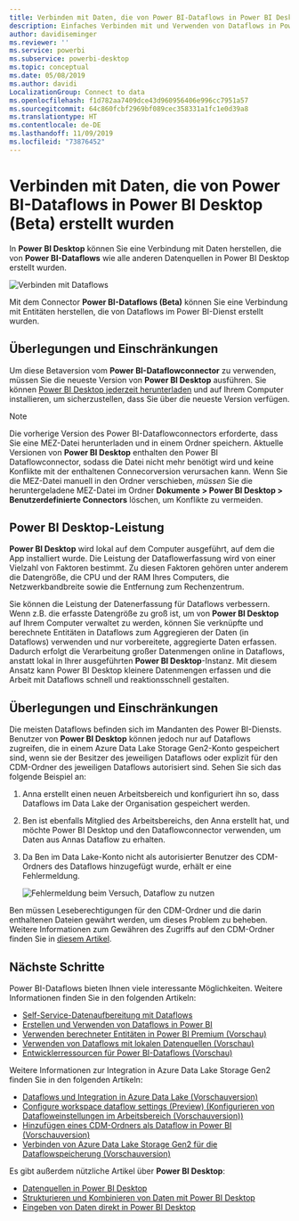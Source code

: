 ```yaml
---
title: Verbinden mit Daten, die von Power BI-Dataflows in Power BI Desktop (Beta) erstellt wurden
description: Einfaches Verbinden mit und Verwenden von Dataflows in Power BI Desktop
author: davidiseminger
ms.reviewer: ''
ms.service: powerbi
ms.subservice: powerbi-desktop
ms.topic: conceptual
ms.date: 05/08/2019
ms.author: davidi
LocalizationGroup: Connect to data
ms.openlocfilehash: f1d782aa7409dce43d960956406e996cc7951a57
ms.sourcegitcommit: 64c860fcbf2969bf089cec358331a1fc1e0d39a8
ms.translationtype: HT
ms.contentlocale: de-DE
ms.lasthandoff: 11/09/2019
ms.locfileid: "73876452"
---
```

# <a name="connect-to-data-created-by-power-bi-dataflows-in-power-bi-desktop-beta"></a>Verbinden mit Daten, die von Power BI-Dataflows in Power BI Desktop (Beta) erstellt wurden
In **Power BI Desktop** können Sie eine Verbindung mit Daten herstellen, die von **Power BI-Dataflows** wie alle anderen Datenquellen in Power BI Desktop erstellt wurden.

![Verbinden mit Dataflows](media/desktop-connect-dataflows/connect-dataflows_01.png)

Mit dem Connector **Power BI-Dataflows (Beta)** können Sie eine Verbindung mit Entitäten herstellen, die von Dataflows im Power BI-Dienst erstellt wurden. 

## <a name="considerations-and-limitations"></a>Überlegungen und Einschränkungen

Um diese Betaversion vom **Power BI-Dataflowconnector** zu verwenden, müssen Sie die neueste Version von **Power BI Desktop** ausführen. Sie können [Power BI Desktop jederzeit herunterladen](desktop-get-the-desktop.md) und auf Ihrem Computer installieren, um sicherzustellen, dass Sie über die neueste Version verfügen.  

> [!NOTE]
> Die vorherige Version des Power BI-Dataflowconnectors erforderte, dass Sie eine MEZ-Datei herunterladen und in einem Ordner speichern. Aktuelle Versionen von **Power BI Desktop** enthalten den Power BI Dataflowconnector, sodass die Datei nicht mehr benötigt wird und keine Konflikte mit der enthaltenen Connecorversion verursachen kann. Wenn Sie die MEZ-Datei manuell in den Ordner verschieben, *müssen* Sie die heruntergeladene MEZ-Datei im Ordner **Dokumente > Power BI Desktop > Benutzerdefinierte Connectors** löschen, um Konflikte zu vermeiden. 

## <a name="desktop-performance"></a>Power BI Desktop-Leistung
**Power BI Desktop** wird lokal auf dem Computer ausgeführt, auf dem die App installiert wurde. Die Leistung der Dataflowerfassung wird von einer Vielzahl von Faktoren bestimmt. Zu diesen Faktoren gehören unter anderem die Datengröße, die CPU und der RAM Ihres Computers, die Netzwerkbandbreite sowie die Entfernung zum Rechenzentrum.

Sie können die Leistung der Datenerfassung für Dataflows verbessern. Wenn z.B. die erfasste Datengröße zu groß ist, um von **Power BI Desktop** auf Ihrem Computer verwaltet zu werden, können Sie verknüpfte und berechnete Entitäten in Dataflows zum Aggregieren der Daten (in Dataflows) verwenden und nur vorbereitete, aggregierte Daten erfassen. Dadurch erfolgt die Verarbeitung großer Datenmengen online in Dataflows, anstatt lokal in Ihrer ausgeführten **Power BI Desktop**-Instanz. Mit diesem Ansatz kann Power BI Desktop kleinere Datenmengen erfassen und die Arbeit mit Dataflows schnell und reaktionsschnell gestalten.

## <a name="considerations-and-limitations"></a>Überlegungen und Einschränkungen

Die meisten Dataflows befinden sich im Mandanten des Power BI-Diensts. Benutzer von **Power BI Desktop** können jedoch nur auf Dataflows zugreifen, die in einem Azure Data Lake Storage Gen2-Konto gespeichert sind, wenn sie der Besitzer des jeweiligen Dataflows oder explizit für den CDM-Ordner des jeweiligen Dataflows autorisiert sind. Sehen Sie sich das folgende Beispiel an:

1.  Anna erstellt einen neuen Arbeitsbereich und konfiguriert ihn so, dass Dataflows im Data Lake der Organisation gespeichert werden.
2.  Ben ist ebenfalls Mitglied des Arbeitsbereichs, den Anna erstellt hat, und möchte Power BI Desktop und den Dataflowconnector verwenden, um Daten aus Annas Dataflow zu erhalten.
3.  Da Ben im Data Lake-Konto nicht als autorisierter Benutzer des CDM-Ordners des Dataflows hinzugefügt wurde, erhält er eine Fehlermeldung.

    ![Fehlermeldung beim Versuch, Dataflow zu nutzen](media/service-dataflows-configure-workspace-storage-settings/dataflow-storage-settings_08.jpg)

Ben müssen Leseberechtigungen für den CDM-Ordner und die darin enthaltenen Dateien gewährt werden, um dieses Problem zu beheben. Weitere Informationen zum Gewähren des Zugriffs auf den CDM-Ordner finden Sie in [diesem Artikel](https://go.microsoft.com/fwlink/?linkid=2029121).




## <a name="next-steps"></a>Nächste Schritte
Power BI-Dataflows bieten Ihnen viele interessante Möglichkeiten. Weitere Informationen finden Sie in den folgenden Artikeln:

* [Self-Service-Datenaufbereitung mit Dataflows](service-dataflows-overview.md)
* [Erstellen und Verwenden von Dataflows in Power BI](service-dataflows-create-use.md)
* [Verwenden berechneter Entitäten in Power BI Premium (Vorschau)](service-dataflows-computed-entities-premium.md)
* [Verwenden von Dataflows mit lokalen Datenquellen (Vorschau)](service-dataflows-on-premises-gateways.md)
* [Entwicklerressourcen für Power BI-Dataflows (Vorschau)](service-dataflows-developer-resources.md)

Weitere Informationen zur Integration in Azure Data Lake Storage Gen2 finden Sie in den folgenden Artikeln:

* [Dataflows und Integration in Azure Data Lake (Vorschauversion)](service-dataflows-azure-data-lake-integration.md)
* [Configure workspace dataflow settings (Preview) (Konfigurieren von Datafloweinstellungen im Arbeitsbereich (Vorschauversion))](service-dataflows-configure-workspace-storage-settings.md)
* [Hinzufügen eines CDM-Ordners als Dataflow in Power BI (Vorschauversion)](service-dataflows-add-cdm-folder.md)
* [Verbinden von Azure Data Lake Storage Gen2 für die Dataflowspeicherung (Vorschauversion)](service-dataflows-connect-azure-data-lake-storage-gen2.md)

Es gibt außerdem nützliche Artikel über **Power BI Desktop**:

* [Datenquellen in Power BI Desktop](desktop-data-sources.md)
* [Strukturieren und Kombinieren von Daten mit Power BI Desktop](desktop-shape-and-combine-data.md)
* [Eingeben von Daten direkt in Power BI Desktop](desktop-enter-data-directly-into-desktop.md)   

